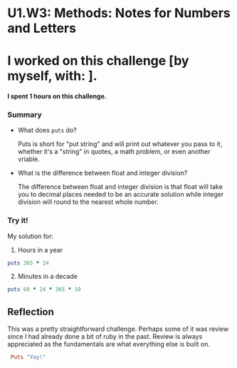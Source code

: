 # U1.W3: Methods: Notes for Numbers and Letters

# I worked on this challenge [by myself, with: ].

#### I spent 1 hours on this challenge.


### Summary
- What does `puts` do?

	Puts is short for "put string" and will print out whatever you pass to it, whether it's a "string" in quotes, a math problem, or even another vriable. 

- What is the difference between float and integer division?

	The difference between float and integer division is that float will take you to decimal places needed to be an accurate solution while integer division will round to the nearest whole number. 

### Try it!

My solution for:

1.  Hours in a year

```ruby
puts 365 * 24
```

2. Minutes in a decade

```ruby
puts 60 * 24 * 365 * 10 
```

## Reflection

<!-- Write your reflection here. Use the Reflection Guidelines for help framing your reflection.

https://github.com/Devbootcamp/phase-0-handbook/blob/master/coding-references/reflection-guidelines.md
 -->

 This was a pretty straightforward challenge. Perhaps some of it was review since I had already done a bit of ruby in the past. Review is always appreciated as the fundamentals are what everything else is built on. 

```ruby
 Puts "Yay!"
```
